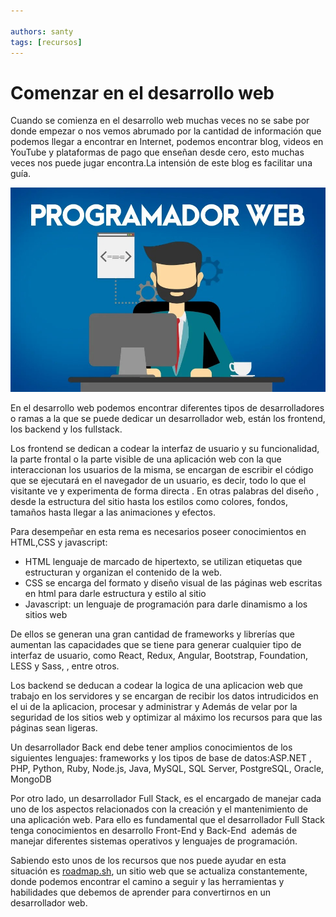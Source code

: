 ```yaml
---

authors: santy
tags: [recursos]
---
```


# Comenzar en el desarrollo web




Cuando se comienza en el desarrollo web muchas veces no se sabe por donde empezar o nos vemos abrumado por la cantidad de información que podemos llegar a encontrar en Internet, <!--truncate-->podemos encontrar blog, videos en YouTube y plataformas de pago que enseñan desde cero, esto muchas veces nos puede jugar encontra.La intensión de este blog es facilitar una guía.

![Untitled](./Untitled.png)

En el desarrollo web podemos encontrar diferentes tipos de desarrolladores o ramas a la que se puede dedicar un desarrollador web, están los frontend, los backend y los fullstack.

Los frontend se dedican a codear la interfaz de usuario y su funcionalidad, la parte frontal o la parte visible de una aplicación web con la que interaccionan los usuarios de la misma, se encargan de escribir el código que se ejecutará en el navegador de un usuario, es decir, todo lo que el visitante ve y experimenta de forma directa . En otras palabras del diseño , desde la estructura del sitio hasta los estilos como colores, fondos, tamaños hasta llegar a las animaciones y efectos.

Para desempeñar en esta rema es necesarios poseer conocimientos en HTML,CSS y  javascript:

- HTML lenguaje de marcado de hipertexto, se utilizan etiquetas que estructuran y organizan el contenido de la web.
- CSS se encarga del formato y diseño visual de las páginas web escritas en html para darle estructura y estilo al sitio
- Javascript: un lenguaje de programación para darle dinamismo a los sitios web

De ellos se generan una gran cantidad de frameworks y librerías que  aumentan las capacidades que se tiene para generar cualquier tipo de interfaz de usuario, como React, Redux, Angular, Bootstrap, Foundation, LESS y Sass, , entre otros.

Los backend se deducan a codear la logica de una aplicacion web que trabajo en los servidores y se encargan de recibir los datos intrudicidos en el ui de la aplicacion, procesar y administrar y Además de velar por la seguridad de los sitios web y optimizar al máximo los recursos para que las páginas sean ligeras.

Un desarrollador Back end debe tener amplios conocimientos de los siguientes lenguajes: frameworks y los tipos de base de datos:ASP.NET , PHP, Python, Ruby, Node.js, Java, MySQL, SQL Server, PostgreSQL, Oracle, MongoDB

Por otro lado, un desarrollador Full Stack, es el encargado de manejar cada uno de los aspectos relacionados con la creación y el mantenimiento de una aplicación web. Para ello es fundamental que el desarrollador Full Stack tenga conocimientos en desarrollo Front-End y Back-End 
además de manejar diferentes sistemas operativos y lenguajes de programación.

Sabiendo esto unos de los recursos que nos puede ayudar en esta situación es <a href="https://roadmap.sh">roadmap.sh</a>, un sitio web que se actualiza constantemente, donde podemos encontrar el camino a seguir y las herramientas y habilidades que debemos de  aprender para convertirnos en un desarrollador web.